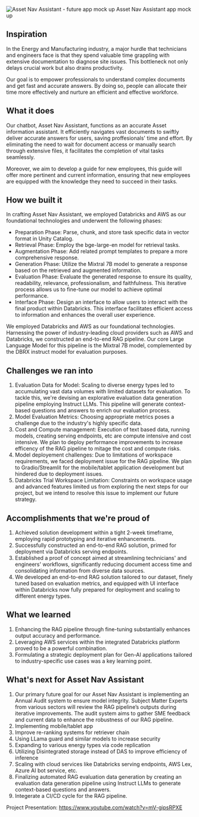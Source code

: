 ![Asset Nav Assistant - future app mock up](https://github.com/nagusubra/databricks_hackathon_2024/assets/52630559/de49baaa-b123-4172-91a3-160586141e70)
Asset Nav Assistant app mock up

## Inspiration

In the Energy and Manufacturing industry, a major hurdle that technicians and engineers face is that they spend valuable time grappling with extensive documentation to diagnose site issues. This bottleneck not only delays crucial work but also drains productivity. 

Our goal is to empower professionals to understand complex documents and get fast and accurate answers. By doing so, people can allocate their time more effectively and nurture an efficient and effective workforce.


## What it does

Our chatbot, Asset Nav Assistant, functions as an accurate Asset information assistant. It efficiently navigates vast documents to swiftly deliver accurate answers for users, saving proffesionals' time and effort. By eliminating the need to wait for document access or manually search through extensive files, it facilitates the completion of vital tasks seamlessly.
 
Moreover, we aim to develop a guide for new employees, this guide will offer more pertinent and current information, ensuring that new employees are equipped with the knowledge they need to succeed in their tasks.


## How we built it

In crafting Asset Nav Assistant, we employed Databricks and AWS as our foundational technologies and underwent the following phases:
 
- Preparation Phase: Parse, chunk, and store task specific data in vector format in Unity Catalog.
- Retrieval Phase: Employ the bge-large-en model for retrieval tasks.
- Augmentation Phase: Add related prompt templates to prepare a more comprehensive response.
- Generation Phase: Utilize the Mixtral 7B model to generate a response based on the retrieved and augmented information.
- Evaluation Phase: Evaluate the generated response to ensure its quality, readability, relevance, professionalism, and faithfulness. This iterative process allows us to fine-tune our model to achieve optimal performance.
- Interface Phase: Design an interface to allow users to interact with the final product within Databricks. This interface facilitates efficient access to information and enhances the overall user experience.

We employed Databricks and AWS as our foundational technologies. Harnessing the power of industry-leading cloud providers such as AWS and Databricks, we constructed an end-to-end RAG pipeline. Our core Large Language Model for this pipeline is the Mixtral 7B model, complemented by the DBRX instruct model for evaluation purposes.


## Challenges we ran into

1. Evaluation Data for Model: Scaling to diverse energy types led to accumulating vast data volumes with limited datasets for evaluation. To tackle this, we're devising an explorative evaluation data generation pipeline employing Instruct LLMs. This pipeline will generate context-based questions and answers to enrich our evaluation process.
2. Model Evaluation Metrics: Choosing appropriate metrics poses a challenge due to the industry's highly specific data.
3. Cost and Compute management: Execution of text based data, running models, creating serving endpoints, etc are compute intensive and cost intensive. We plan to deploy performance improvements to increase efficency of the RAG pipeline to mitage the cost and compute risks.
4. Model deployement challenges: Due to limitations of workspace requirements, we faced deployment issue for the RAG pipeline. We plan to Gradio/Streamlit for the mobile/tablet application development but hindered due to deployment issues.
5. Databricks Trial Workspace Limitation: Constraints on workspace usage and advanced features limited us from exploring the next steps for our project, but we intend to resolve this issue to implement our future strategy.


## Accomplishments that we're proud of

1. Achieved solution development within a tight 2-week timeframe, employing rapid prototyping and iterative enhancements.
2. Successfully constructed an end-to-end RAG solution, primed for deployment via Databricks serving endpoints.
3. Established a proof of concept aimed at streamlining technicians' and engineers' workflows, significantly reducing document access time and consolidating information from diverse data sources.
4. We developed an end-to-end RAG solution tailored to our dataset, finely tuned based on evaluation metrics, and equipped with UI interface within Databricks now fully prepared for deployment and scaling to different energy types.


## What we learned

1. Enhancing the RAG pipeline through fine-tuning substantially enhances output accuracy and performance.
2. Leveraging AWS services within the integrated Databricks platform proved to be a powerful combination.
3. Formulating a strategic deployment plan for Gen-AI applications tailored to industry-specific use cases was a key learning point.



## What's next for Asset Nav Assistant

1. Our primary future goal for our Asset Nav Assistant is implementing an Annual Audit system to ensure model integrity. Subject Matter Experts from various sectors will review the RAG pipeline’s outputs during iterative improvements. The audit system aims to gather SME feedback and current data to enhance the robustness of our RAG pipeline.
2. Implementing mobile/tablet app
3. Improve re-ranking systems for retriever chain
4. Using LLama guard and similar models to increase security
5. Expanding to various energy types via code replication
6. Utilizing Disintegrated storage instead of DAS to improve efficiency of inference
7. Scaling with cloud services like Databricks serving endpoints, AWS Lex, Azure AI bot service, etc.
8. Finalizing automated RAG evaluation data generation by creating an evaluation data generation pipeline using Instruct LLMs to generate context-based questions and answers.
9. Integerate a CI/CD cycle for the RAG pipeline.


Project Presentation: https://www.youtube.com/watch?v=mV-gipsRPXE
